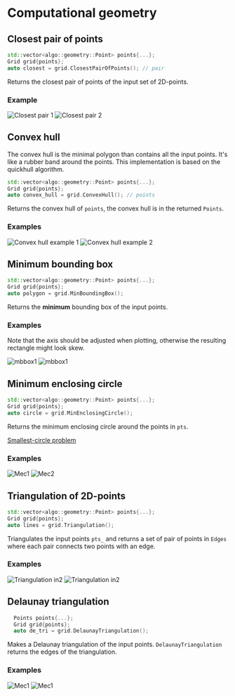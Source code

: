 Computational geometry
=============

## Closest pair of points

```cpp
std::vector<algo::geometry::Point> points{...};
Grid grid{points};
auto closest = grid.ClosestPairOfPoints(); // pair
```
Returns the closest pair of points of the input set of 2D-points.

### Example

![Closest pair 1](images/closest_pair1.png) ![Closest pair 2](images/closest_pair2.png)

## Convex hull

The convex hull is the minimal polygon than contains all the input points. It's like a rubber band around the points.
This implementation is based on the quickhull algorithm.

```cpp
std::vector<algo::geometry::Point> points{...};
Grid grid{points};
auto convex_hull = grid.ConvexHull(); // points
```

Returns the convex hull of `points`, the convex hull is in the returned `Points`.

### Examples

![Convex hull example 1](images/convex_hull1.png) ![Convex hull example 2](images/convex_hull2.png)

## Minimum bounding box

```cpp
std::vector<algo::geometry::Point> points{...};
Grid grid{points};
auto polygon = grid.MinBoundingBox();
```

Returns the **minimum** bounding box of the input points.

### Examples

Note that the axis should be adjusted when plotting, otherwise the resulting rectangle might look skew.

![mbbox1](images/mbbox1.png) ![mbbox1](images/mbbox2.png)
## Minimum enclosing circle

```cpp
std::vector<algo::geometry::Point> points{...};
Grid grid{points};
auto circle = grid.MinEnclosingCircle();
```

Returns the minimum enclosing circle around the points in `pts`.

[Smallest-circle problem](https://en.wikipedia.org/wiki/Smallest-circle_problem)

### Examples

![Mec1](images/mec1.png) ![Mec2](images/mec2.png)

## Triangulation of 2D-points

```cpp
std::vector<algo::geometry::Point> points{...};
Grid grid{points};
auto lines = grid.Triangulation();
```

Triangulates the input points `pts_` and returns a set of pair of points in `Edges` where each pair connects two points with an edge.

### Examples

![Triangulation in2](images/triangulate_out1.png) ![Triangulation in2](images/triangulate_out3.png)

## Delaunay triangulation

```cpp
  Points points{...};
  Grid grid{points};
  auto de_tri = grid.DelaunayTriangulation();
```
Makes a Delaunay triangulation of the input points. `DelaunayTriangulation` returns the
edges of the triangulation.

### Examples

![Mec1](images/del_tri2.png) ![Mec1](images/del_tri3.png)
